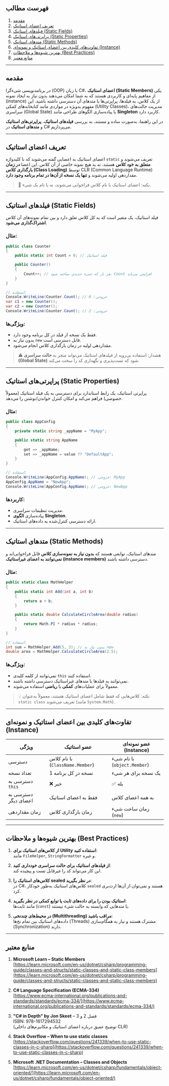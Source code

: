 ﻿

## فهرست مطالب

1. [مقدمه](#مقدمه)  
2. [تعریف اعضای استاتیک](#تعریف-اعضای-استاتیک)  
3. [فیلدهای استاتیک (Static Fields)](#فیلدهای-استاتیک-static-fields)  
4. [پراپرتی‌های استاتیک (Static Properties)](#پراپرتی‌های-استاتیک-static-properties)  
5. [متدهای استاتیک (Static Methods)](#متدهای-استاتیک-static-methods)  
6. [تفاوت‌های کلیدی بین اعضای استاتیک و نمونه‌ای (Instance)](#تفاوت‌های-کلیدی-بین-اعضای-استاتیک-و-نمونه‌ای-instance)  
7. [بهترین شیوه‌ها و ملاحظات (Best Practices)](#بهترین-شیوه‌ها-و-ملاحظات-best-practices)  
8. [منابع معتبر](#منابع-معتبر)

---

## مقدمه

در برنامه‌نویسی شیء‌گرا (OOP) با زبان C#، **اعضای استاتیک (Static Members)** یکی از مفاهیم پایه‌ای و کاربردی هستند که به شما امکان می‌دهند بدون نیاز به ایجاد نمونه (instance) از یک کلاس، به فیلدها، پراپرتی‌ها یا متدهای آن دسترسی داشته باشید. این مفهوم به‌ویژه در مواردی مانند کتابخانه‌های کمکی (Utility Classes)، مدیریت حالت‌های سراسری (Global State) یا پیاده‌سازی الگوهای طراحی مانند **Singleton** کاربرد دارد.

در این راهنما، به‌صورت ساده و مستند، به بررسی **فیلدهای استاتیک**، **پراپرتی‌های استاتیک** و **متدهای استاتیک** در C# می‌پردازیم.

---

## تعریف اعضای استاتیک

اعضای استاتیک به اعضایی گفته می‌شوند که با کلیدواژه `static` تعریف می‌شوند و **متعلق به خود کلاس** هستند، نه به هیچ نمونه خاصی از آن کلاس. این اعضا **در زمان بارگذاری کلاس (Class Loading)** توسط CLR (Common Language Runtime) مقداردهی اولیه می‌شوند و **تنها یک نسخه از آن‌ها در تمام برنامه وجود دارد**.

> 🔹 نکته: اعضای استاتیک با نام کلاس فراخوانی می‌شوند، نه با نام یک شیء.

---

## فیلدهای استاتیک (Static Fields)

فیلد استاتیک، یک متغیر است که به کل کلاس تعلق دارد و بین تمام نمونه‌های آن کلاس **اشتراک‌گذاری می‌شود**.

### مثال:

```csharp
public class Counter
{
    public static int Count = 0; // فیلد استاتیک

    public Counter()
    {
        Count++; // هر بار که شیء جدیدی ساخته شود، Count افزایش می‌یابد
    }
}

// استفاده:
Console.WriteLine(Counter.Count); // خروجی: 0
var c1 = new Counter();
var c2 = new Counter();
Console.WriteLine(Counter.Count); // خروجی: 2
```

### ویژگی‌ها:
- فقط یک نسخه از فیلد در کل برنامه وجود دارد.
- بدون نیاز به `new` قابل دسترسی است.
- مقداردهی اولیه در زمان بارگذاری کلاس انجام می‌شود.

> ⚠️ هشدار: استفاده بی‌رویه از فیلدهای استاتیک می‌تواند منجر به **حالت سراسری (Global State)** شود که تست‌پذیری و نگهداری کد را سخت می‌کند.

---

## پراپرتی‌های استاتیک (Static Properties)

پراپرتی استاتیک، یک رابط استاندارد برای دسترسی به یک فیلد استاتیک (معمولاً خصوصی) فراهم می‌کند و امکان کنترل خواندن/نوشتن را می‌دهد.

### مثال:

```csharp
public class AppConfig
{
    private static string _appName = "MyApp";

    public static string AppName
    {
        get => _appName;
        set => _appName = value ?? "DefaultApp";
    }
}

// استفاده:
Console.WriteLine(AppConfig.AppName); // خروجی: MyApp
AppConfig.AppName = "NewApp";
Console.WriteLine(AppConfig.AppName); // خروجی: NewApp
```

### کاربردها:
- مدیریت تنظیمات سراسری.
- پیاده‌سازی **الگوی Singleton**.
- ارائه دسترسی کنترل‌شده به داده‌های استاتیک.

---

## متدهای استاتیک (Static Methods)

متدهای استاتیک، توابعی هستند که **بدون نیاز به نمونه‌سازی کلاس** قابل فراخوانی‌اند و **نمی‌توانند به اعضای غیراستاتیک (instance members)** دسترسی داشته باشند.

### مثال:

```csharp
public static class MathHelper
{
    public static int Add(int a, int b)
    {
        return a + b;
    }

    public static double CalculateCircleArea(double radius)
    {
        return Math.PI * radius * radius;
    }
}

// استفاده:
int sum = MathHelper.Add(5, 3); // بدون نیاز به new
double area = MathHelper.CalculateCircleArea(2.5);
```

### ویژگی‌ها:
- نمی‌توانند از کلمه کلیدی `this` استفاده کنند.
- نمی‌توانند به فیلدها یا متدهای غیراستاتیک دسترسی داشته باشند.
- معمولاً برای عملیات‌های **کمکی** یا **ریاضی** استفاده می‌شوند.

> 💡 نکته: کلاس‌هایی که فقط شامل اعضای استاتیک هستند، معمولاً به‌عنوان `static class` تعریف می‌شوند (مانند `System.Math`).

---

## تفاوت‌های کلیدی بین اعضای استاتیک و نمونه‌ای (Instance)

| ویژگی | عضو استاتیک | عضو نمونه‌ای (Instance) |
|--------|--------------|--------------------------|
| دسترسی | با نام کلاس (`ClassName.Member`) | با نام شیء (`object.Member`) |
| تعداد نسخه | 1 نسخه در کل برنامه | یک نسخه برای هر شیء |
| دسترسی به `this` | ❌ خیر | ✅ بله |
| دسترسی به اعضای دیگر | فقط به اعضای استاتیک | به همه اعضای کلاس |
| زمان مقداردهی | زمان بارگذاری کلاس | زمان ساخت شیء (`new`) |

---

## بهترین شیوه‌ها و ملاحظات (Best Practices)

1. **از کلاس‌های استاتیک برای Utility استفاده کنید**:  
   مانند `FileHelper`, `StringFormatter` و غیره.

2. **از فیلدهای استاتیک برای حالت سراسری خودداری کنید**:  
   این کار می‌تواند کد را غیرقابل تست و پیچیده کند.

3. **کلاس‌های استاتیک را sealed در نظر بگیرید**:  
   در C#، کلاس‌های استاتیک به‌طور خودکار `sealed` هستند و نمی‌توان از آن‌ها ارث‌بری کرد.

4. **استاتیک بودن را برای داده‌های ثابت یا توابع کمکی در نظر بگیرید**:  
   مانند ثابت‌ها (`const`) یا متدهایی که وابسته به حالت شیء نیستند.

5. **در محیط‌های چندنخی (Multithreading) مراقب باشید**:  
   داده‌های استاتیک بین تمام نخ‌ها (Threads) مشترک هستند و نیاز به همگام‌سازی (Synchronization) دارند.

---

## منابع معتبر

1. **Microsoft Learn – Static Members**  
   [https://learn.microsoft.com/en-us/dotnet/csharp/programming-guide/classes-and-structs/static-classes-and-static-class-members](https://learn.microsoft.com/en-us/dotnet/csharp/programming-guide/classes-and-structs/static-classes-and-static-class-members)

2. **C# Language Specification (ECMA-334)**  
   [https://www.ecma-international.org/publications-and-standards/standards/ecma-334/](https://www.ecma-international.org/publications-and-standards/standards/ecma-334/)

3. **"C# in Depth" by Jon Skeet** – فصل 2 و 3  
   ISBN: 978-1617294532  
   (توضیح عمیق درباره اعضای استاتیک و مکانیزم‌های داخلی CLR)

4. **Stack Overflow – When to use static classes**  
   [https://stackoverflow.com/questions/241339/when-to-use-static-classes-in-c-sharp](https://stackoverflow.com/questions/241339/when-to-use-static-classes-in-c-sharp)

5. **Microsoft .NET Documentation – Classes and Objects**  
   [https://learn.microsoft.com/en-us/dotnet/csharp/fundamentals/object-oriented/](https://learn.microsoft.com/en-us/dotnet/csharp/fundamentals/object-oriented/)


